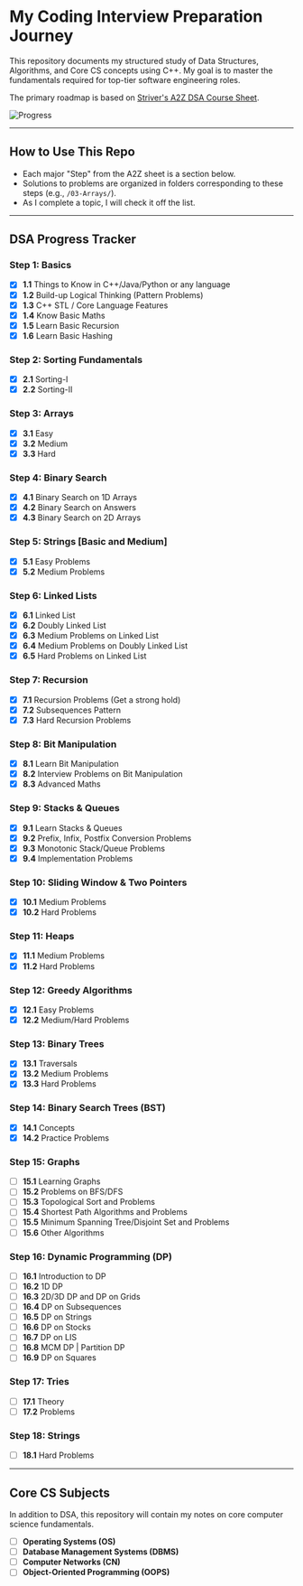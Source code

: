 # My Coding Interview Preparation Journey

This repository documents my structured study of Data Structures, Algorithms, and Core CS concepts using C++. My goal is to master the fundamentals required for top-tier software engineering roles.

The primary roadmap is based on [Striver's A2Z DSA Course Sheet](https://takeuforward.org/strivers-a2z-dsa-course/strivers-a2z-dsa-course-sheet-2).

![Progress](https://img.shields.io/badge/Progress-70%25_(42%2F60)-red?style=for-the-badge)  

---

## How to Use This Repo

-   Each major "Step" from the A2Z sheet is a section below.
-   Solutions to problems are organized in folders corresponding to these steps (e.g., `/03-Arrays/`).
-   As I complete a topic, I will check it off the list.

---

## DSA Progress Tracker

### **Step 1: Basics**
- [x] **1.1** Things to Know in C++/Java/Python or any language
- [x] **1.2** Build-up Logical Thinking (Pattern Problems)
- [x] **1.3** C++ STL / Core Language Features
- [x] **1.4** Know Basic Maths
- [x] **1.5** Learn Basic Recursion
- [x] **1.6** Learn Basic Hashing

### **Step 2: Sorting Fundamentals**
- [x] **2.1** Sorting-I
- [x] **2.2** Sorting-II

### **Step 3: Arrays**
- [x] **3.1** Easy
- [x] **3.2** Medium
- [x] **3.3** Hard

### **Step 4: Binary Search**
- [x] **4.1** Binary Search on 1D Arrays
- [x] **4.2** Binary Search on Answers
- [x] **4.3** Binary Search on 2D Arrays

### **Step 5: Strings [Basic and Medium]**
- [x] **5.1** Easy Problems
- [x] **5.2** Medium Problems

### **Step 6: Linked Lists**
- [x] **6.1** Linked List
- [x] **6.2** Doubly Linked List
- [x] **6.3** Medium Problems on Linked List
- [x] **6.4** Medium Problems on Doubly Linked List
- [x] **6.5** Hard Problems on Linked List

### **Step 7: Recursion**
- [x] **7.1** Recursion Problems (Get a strong hold)
- [x] **7.2** Subsequences Pattern
- [x] **7.3** Hard Recursion Problems

### **Step 8: Bit Manipulation**
- [x] **8.1** Learn Bit Manipulation
- [x] **8.2** Interview Problems on Bit Manipulation
- [x] **8.3** Advanced Maths

### **Step 9: Stacks & Queues**
- [x] **9.1** Learn Stacks & Queues
- [x] **9.2** Prefix, Infix, Postfix Conversion Problems
- [x] **9.3** Monotonic Stack/Queue Problems
- [x] **9.4** Implementation Problems

### **Step 10: Sliding Window & Two Pointers**
- [x] **10.1** Medium Problems
- [x] **10.2** Hard Problems

### **Step 11: Heaps**
- [x] **11.1** Medium Problems
- [x] **11.2** Hard Problems

### **Step 12: Greedy Algorithms**
- [x] **12.1** Easy Problems
- [x] **12.2** Medium/Hard Problems

### **Step 13: Binary Trees**
- [x] **13.1** Traversals
- [x] **13.2** Medium Problems
- [x] **13.3** Hard Problems

### **Step 14: Binary Search Trees (BST)**
- [x] **14.1** Concepts
- [x] **14.2** Practice Problems

### **Step 15: Graphs**
- [ ] **15.1** Learning Graphs
- [ ] **15.2** Problems on BFS/DFS
- [ ] **15.3** Topological Sort and Problems
- [ ] **15.4** Shortest Path Algorithms and Problems
- [ ] **15.5** Minimum Spanning Tree/Disjoint Set and Problems
- [ ] **15.6** Other Algorithms

### **Step 16: Dynamic Programming (DP)**
- [ ] **16.1** Introduction to DP
- [ ] **16.2** 1D DP
- [ ] **16.3** 2D/3D DP and DP on Grids
- [ ] **16.4** DP on Subsequences
- [ ] **16.5** DP on Strings
- [ ] **16.6** DP on Stocks
- [ ] **16.7** DP on LIS
- [ ] **16.8** MCM DP | Partition DP
- [ ] **16.9** DP on Squares

### **Step 17: Tries**
- [ ] **17.1** Theory
- [ ] **17.2** Problems

### **Step 18: Strings**
- [ ] **18.1** Hard Problems

---

## Core CS Subjects

In addition to DSA, this repository will contain my notes on core computer science fundamentals.

- [ ] **Operating Systems (OS)**
- [ ] **Database Management Systems (DBMS)**
- [ ] **Computer Networks (CN)**
- [ ] **Object-Oriented Programming (OOPS)**